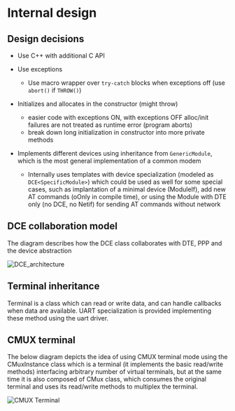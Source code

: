 # Internal design

## Design decisions

* Use C++ with additional C API

* Use exceptions
  - Use macro wrapper over `try-catch` blocks when exceptions off (use `abort()` if `THROW()`)

* Initializes and allocates in the constructor (might throw)
  - easier code with exceptions ON, with exceptions OFF alloc/init failures are not treated as runtime error (program aborts)
  - break down long initialization in constructor into more private methods

* Implements different devices using inheritance from `GenericModule`, which is the most general implementation of a common modem
  - Internally uses templates with device specialization (modeled as `DCE<SpecificModule>`) which could be used as well for some special cases,
  such as implantation of a minimal device (ModuleIf), add new AT commands (oOnly in compile time), or using the Module with DTE only (no DCE, no Netif) for sending AT commands without network

## DCE collaboration model

The diagram describes how the DCE class collaborates with DTE, PPP and the device abstraction

![DCE_architecture](DCE_DTE_collaboration.png)

## Terminal inheritance

Terminal is a class which can read or write data, and can handle callbacks when data are available. UART specialization
is provided implementing these method using the uart driver.

## CMUX terminal

The below diagram depicts the idea of using CMUX terminal mode using the CMuxInstance class which is a terminal
(it implements the basic read/write methods) interfacing arbitrary number of virtual terminals,
but at the same time it is also composed of CMux class, which consumes the original terminal and uses its read/write methods
to multiplex the terminal.

![CMUX Terminal](CMux_collaboration.png)
